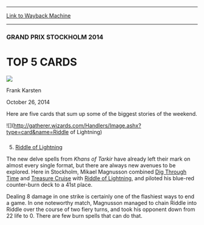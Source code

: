 
---
[Link to Wayback Machine](https://web.archive.org/web/20141028204000/http://magic.wizards.com/en/events/coverage/gpsto14/top-5-cards-2014-10-26)

[_metadata_:description]:- "Here are five cards that sum up some of the biggest stories of the weekend."
[_metadata_:generator]:- "Drupal 7 (http://drupal.org)"
[_metadata_:node]:- "291856"
[_metadata_:publish_date]:- "2014-10-26"
[_metadata_:source]:- "div-main"
[_metadata_:title]:- "TOP 5 CARDS"
[_metadata_:wayback_capture_timestamp]:- "2014-10-28 20:40:00"
[_metadata_:wayback_raw_url]:- "https://web.archive.org/web/20141028204000id_/http://magic.wizards.com/en/events/coverage/gpsto14/top-5-cards-2014-10-26"
[_metadata_:wayback_url]:- "http://magic.wizards.com/en/events/coverage/gpsto14/top-5-cards-2014-10-26"
---





### GRAND PRIX STOCKHOLM 2014


TOP 5 CARDS
===========



![](https://media.magic.wizards.com/styles/auth_small/public/images/person/authorpic_FrankKarsten.jpg)

Frank Karsten




October 26, 2014
 










Here are five cards that sum up some of the biggest stories of the weekend.


![](http://gatherer.wizards.com/Handlers/Image.ashx?type=card&name=Riddle of Lightning)
### 
 5. [Riddle of Lightning](http://gatherer.wizards.com/Pages/Card/Details.aspx?name=Riddle+of+Lightning)



 The new delve spells from *Khans of Tarkir* have already left their mark on almost every single format, but there are always new avenues to be explored. Here in Stockholm, Mikael Magnusson combined [Dig Through Time](http://gatherer.wizards.com/Pages/Card/Details.aspx?name=Dig+Through+Time) and [Treasure Cruise](http://gatherer.wizards.com/Pages/Card/Details.aspx?name=Treasure+Cruise) with [Riddle of Lightning](http://gatherer.wizards.com/Pages/Card/Details.aspx?name=Riddle+of+Lightning), and piloted his blue-red counter-burn deck to a 41st place.
 


Dealing 8 damage in one strike is certainly one of the flashiest ways to end a game. In one noteworthy match, Magnusson managed to chain Riddle into Riddle over the course of two fiery turns, and took his opponent down from 22 life to 0. There are few burn spells that can do that.






  






 
 




  







